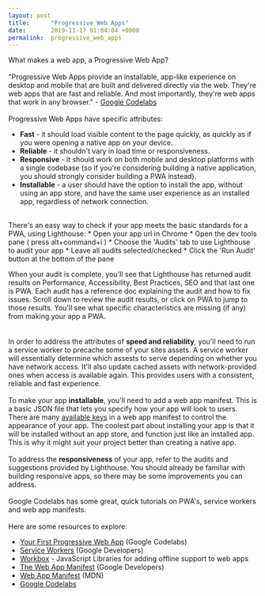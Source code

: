 ```yaml
---
layout: post
title:      "Progressive Web Apps"
date:       2019-11-17 01:04:04 +0000
permalink:  progressive_web_apps
---
```



What makes a web app, a Progressive Web App?
<br/>
<br/>
"Progressive Web Apps provide an installable, app-like experience on desktop and mobile that are built and delivered directly via the web. They're web apps that are fast and reliable. And most importantly, they're web apps that work in any browser." - [Google Codelabs](https://codelabs.developers.google.com/codelabs/your-first-pwapp/index.html?index=..%2F..index#0)
<br/>
<br/>
Progressive Web Apps have specific attributes:
* **Fast** - it should load visible content to the page quickly, as quickly as if you were opening a native app on your device.
* **Reliable** - it shouldn't vary in load time or responsiveness.
* **Responsive** - it should work on both mobile and desktop platforms with a single codebase (so if you're considering building a native application, you should strongly consider building a PWA instead).
* **Installable** - a user should have the option to install the app, without using an app store, and have the same user experience as an installed app, regardless of network connection.

<br/>
There's an easy way to check if your app meets the basic standards for a PWA, using Lighthouse:
* Open your app url in Chrome
* Open the dev tools pane ( press alt+command+i )
* Choose the 'Audits' tab to use Lighthouse to audit your app
* Leave all audits selected/checked
* Click the 'Run Audit' button at the bottom of the pane

When your audit is complete, you'll see that Lighthouse has returned audit results on Performance, Accessibility, Best Practices, SEO and that last one is PWA.  Each audit has a reference doc explaining the audit and how to fix issues.  Scroll down to review the audit results, or click on PWA to jump to those results.  You'll see what specific characteristics are missing (if any) from making your app a PWA.
<br/>
<br/>
<br/>
In order to address the attributes of **speed and reliability**, you'll need to run a service worker to precache some of your sites assets.  A service worker will essentially determine which assests to serve depending on whether you have network access.  It'll also update cached assets with network-provided ones when access is available again.  This provides users with a consistent, reliable and fast experience.
<br/>
<br/>
To make your app **installable**, you'll need to add a web app manifest.  This is a basic JSON file that lets you specify how your app will look to users.  There are many [available keys](https://developer.mozilla.org/en-US/docs/Web/Manifest#Members) in a web app manifest to control the appearance of your app.  The coolest part about installing your app is that it will be installed without an app store, and function just like an installed app.  This is why it might suit your project better than creating a native app.
<br/>
<br/>
To address the **responsiveness** of your app, refer to the audits and suggestions provided by Lighthouse.  You should already be familiar with building responsive apps, so there may be some improvements you can address.
<br/>
<br/>
Google Codelabs has some great, quick tutorials on PWA's, service workers and web app manifests.
<br/>
<br/>
Here are some resources to explore:
* [Your First Progressive Web App](https://codelabs.developers.google.com/codelabs/your-first-pwapp/index.html?index=..%2F..index#0) (Google Codelabs)
* [Service Workers](https://developers.google.com/web/fundamentals/primers/service-workers) (Google Developers)
* [Workbox](https://developers.google.com/web/tools/workbox/) - JavaScript Libraries for adding offline support to web apps
* [The Web App Manifest](https://developers.google.com/web/fundamentals/web-app-manifest) (Google Developers)
* [Web App Manifest](https://developer.mozilla.org/en-US/docs/Web/Manifest#Members) (MDN)
* [Google Codelabs](https://codelabs.developers.google.com/)



